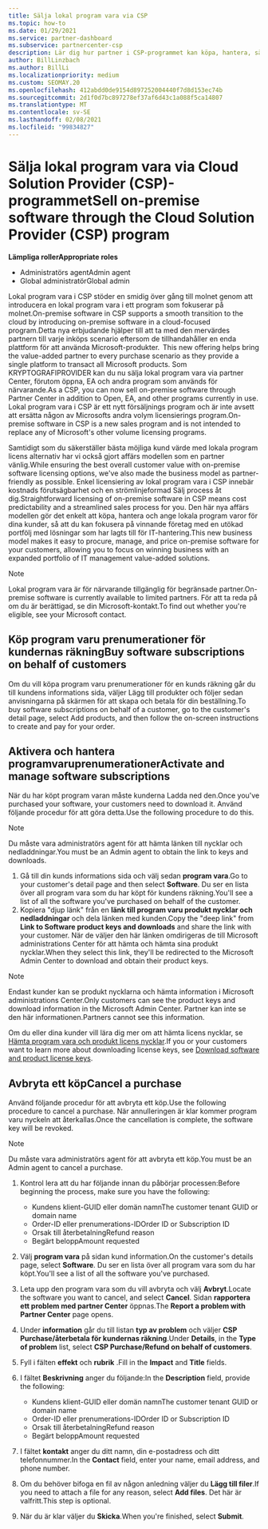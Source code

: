 ```yaml
---
title: Sälja lokal program vara via CSP
ms.topic: how-to
ms.date: 01/29/2021
ms.service: partner-dashboard
ms.subservice: partnercenter-csp
description: Lär dig hur partner i CSP-programmet kan köpa, hantera, sälja och avbryta lokala program varu prenumerationer på uppdrag av kunder i Partner Center.
author: BillLinzbach
ms.author: BillLi
ms.localizationpriority: medium
ms.custom: SEOMAY.20
ms.openlocfilehash: 412abdd0de9154d897252004440f7d8d153ec74b
ms.sourcegitcommit: 2d1f0d7bc897278ef37af6d43c1a088f5ca14807
ms.translationtype: MT
ms.contentlocale: sv-SE
ms.lasthandoff: 02/08/2021
ms.locfileid: "99834827"
---
```

# <a name="sell-on-premise-software-through-the-cloud-solution-provider-csp-program"></a><span data-ttu-id="3e0db-103">Sälja lokal program vara via Cloud Solution Provider (CSP)-programmet</span><span class="sxs-lookup"><span data-stu-id="3e0db-103">Sell on-premise software through the Cloud Solution Provider (CSP) program</span></span>

<span data-ttu-id="3e0db-104">**Lämpliga roller**</span><span class="sxs-lookup"><span data-stu-id="3e0db-104">**Appropriate roles**</span></span>

- <span data-ttu-id="3e0db-105">Administratörs agent</span><span class="sxs-lookup"><span data-stu-id="3e0db-105">Admin agent</span></span>
- <span data-ttu-id="3e0db-106">Global administratör</span><span class="sxs-lookup"><span data-stu-id="3e0db-106">Global admin</span></span>

<span data-ttu-id="3e0db-107">Lokal program vara i CSP stöder en smidig över gång till molnet genom att introducera en lokal program vara i ett program som fokuserar på molnet.</span><span class="sxs-lookup"><span data-stu-id="3e0db-107">On-premise software in CSP supports a smooth transition to the cloud by introducing on-premise software in a cloud-focused program.</span></span><span data-ttu-id="3e0db-108">Detta nya erbjudande hjälper till att ta med den mervärdes partnern till varje inköps scenario eftersom de tillhandahåller en enda plattform för att använda Microsoft-produkter.</span><span class="sxs-lookup"><span data-stu-id="3e0db-108">  This new offering helps bring the value-added partner to every purchase scenario as they provide a single platform to transact all Microsoft products.</span></span> <span data-ttu-id="3e0db-109">Som KRYPTOGRAFIPROVIDER kan du nu sälja lokal program vara via partner Center, förutom öppna, EA och andra program som används för närvarande.</span><span class="sxs-lookup"><span data-stu-id="3e0db-109">As a CSP, you can now sell on-premise software through Partner Center in addition to Open, EA, and other programs currently in use.</span></span> <span data-ttu-id="3e0db-110">Lokal program vara i CSP är ett nytt försäljnings program och är inte avsett att ersätta någon av Microsofts andra volym licensierings program.</span><span class="sxs-lookup"><span data-stu-id="3e0db-110">On-premise software in CSP is a new sales program and is not intended to replace any of Microsoft's other volume licensing programs.</span></span> 
 
<span data-ttu-id="3e0db-111">Samtidigt som du säkerställer bästa möjliga kund värde med lokala program licens alternativ har vi också gjort affärs modellen som en partner vänlig.</span><span class="sxs-lookup"><span data-stu-id="3e0db-111">While ensuring the best overall customer value with on-premise software licensing options, we've also made the business model as partner-friendly as possible.</span></span> <span data-ttu-id="3e0db-112">Enkel licensiering av lokal program vara i CSP innebär kostnads förutsägbarhet och en strömlinjeformad Sälj process åt dig.</span><span class="sxs-lookup"><span data-stu-id="3e0db-112">Straightforward licensing of on-premise software in CSP means cost predictability and a streamlined sales process for you.</span></span> <span data-ttu-id="3e0db-113">Den här nya affärs modellen gör det enkelt att köpa, hantera och ange lokala program varor för dina kunder, så att du kan fokusera på vinnande företag med en utökad portfölj med lösningar som har lagts till för IT-hantering.</span><span class="sxs-lookup"><span data-stu-id="3e0db-113">This new business model makes it easy to procure, manage, and price on-premise software for your customers, allowing you to focus on winning business with an expanded portfolio of IT management value-added solutions.</span></span> 

>[!NOTE]
><span data-ttu-id="3e0db-114">Lokal program vara är för närvarande tillgänglig för begränsade partner.</span><span class="sxs-lookup"><span data-stu-id="3e0db-114">On-premise software is currently available to limited partners.</span></span> <span data-ttu-id="3e0db-115">För att ta reda på om du är berättigad, se din Microsoft-kontakt.</span><span class="sxs-lookup"><span data-stu-id="3e0db-115">To find out whether you're eligible, see your Microsoft contact.</span></span> 


## <a name="buy-software-subscriptions-on-behalf-of-customers"></a><span data-ttu-id="3e0db-116">Köp program varu prenumerationer för kundernas räkning</span><span class="sxs-lookup"><span data-stu-id="3e0db-116">Buy software subscriptions on behalf of customers</span></span>

<span data-ttu-id="3e0db-117">Om du vill köpa program varu prenumerationer för en kunds räkning går du till kundens informations sida, väljer Lägg till produkter och följer sedan anvisningarna på skärmen för att skapa och betala för din beställning.</span><span class="sxs-lookup"><span data-stu-id="3e0db-117">To buy software subscriptions on behalf of a customer, go to the customer's detail page, select Add products, and then follow the on-screen instructions to create and pay for your order.</span></span>

## <a name="activate-and-manage-software-subscriptions"></a><span data-ttu-id="3e0db-118">Aktivera och hantera programvaruprenumerationer</span><span class="sxs-lookup"><span data-stu-id="3e0db-118">Activate and manage software subscriptions</span></span>

<span data-ttu-id="3e0db-119">När du har köpt program varan måste kunderna Ladda ned den.</span><span class="sxs-lookup"><span data-stu-id="3e0db-119">Once you've purchased your software, your customers need to download it.</span></span> <span data-ttu-id="3e0db-120">Använd följande procedur för att göra detta.</span><span class="sxs-lookup"><span data-stu-id="3e0db-120">Use the following procedure to do this.</span></span>

>[!NOTE]
><span data-ttu-id="3e0db-121">Du måste vara administratörs agent för att hämta länken till nycklar och nedladdningar.</span><span class="sxs-lookup"><span data-stu-id="3e0db-121">You must be an Admin agent to obtain the link to keys and downloads.</span></span>

1. <span data-ttu-id="3e0db-122">Gå till din kunds informations sida och välj sedan **program vara**.</span><span class="sxs-lookup"><span data-stu-id="3e0db-122">Go to your customer's detail page and then select **Software**.</span></span> <span data-ttu-id="3e0db-123">Du ser en lista över all program vara som du har köpt för kundens räkning.</span><span class="sxs-lookup"><span data-stu-id="3e0db-123">You'll see a list of all the software you've purchased on behalf of the customer.</span></span>
2. <span data-ttu-id="3e0db-124">Kopiera "djup länk" från en **länk till program varu produkt nycklar och nedladdningar** och dela länken med kunden.</span><span class="sxs-lookup"><span data-stu-id="3e0db-124">Copy the "deep link" from **Link to Software product keys and downloads** and share the link with your customer.</span></span> <span data-ttu-id="3e0db-125">När de väljer den här länken omdirigeras de till Microsoft administrations Center för att hämta och hämta sina produkt nycklar.</span><span class="sxs-lookup"><span data-stu-id="3e0db-125">When they select this link, they'll be redirected to the Microsoft Admin Center to download and obtain their product keys.</span></span>

>[!NOTE]
><span data-ttu-id="3e0db-126">Endast kunder kan se produkt nycklarna och hämta information i Microsoft administrations Center.</span><span class="sxs-lookup"><span data-stu-id="3e0db-126">Only customers can see the product keys and download information in the Microsoft Admin Center.</span></span> <span data-ttu-id="3e0db-127">Partner kan inte se den här informationen.</span><span class="sxs-lookup"><span data-stu-id="3e0db-127">Partners cannot see this information.</span></span>

<span data-ttu-id="3e0db-128">Om du eller dina kunder vill lära dig mer om att hämta licens nycklar, se [Hämta program vara och produkt licens nycklar](https://go.microsoft.com/fwlink/p/?linkid=2152525).</span><span class="sxs-lookup"><span data-stu-id="3e0db-128">If you or your customers want to learn more about downloading license keys, see [Download software and product license keys](https://go.microsoft.com/fwlink/p/?linkid=2152525).</span></span>

## <a name="cancel-a-purchase"></a><span data-ttu-id="3e0db-129">Avbryta ett köp</span><span class="sxs-lookup"><span data-stu-id="3e0db-129">Cancel a purchase</span></span>

<span data-ttu-id="3e0db-130">Använd följande procedur för att avbryta ett köp.</span><span class="sxs-lookup"><span data-stu-id="3e0db-130">Use the following procedure to cancel a purchase.</span></span> <span data-ttu-id="3e0db-131">När annulleringen är klar kommer program varu nyckeln att återkallas.</span><span class="sxs-lookup"><span data-stu-id="3e0db-131">Once the cancellation is complete, the software key will be revoked.</span></span> 

>[!NOTE]
><span data-ttu-id="3e0db-132">Du måste vara administratörs agent för att avbryta ett köp.</span><span class="sxs-lookup"><span data-stu-id="3e0db-132">You must be an Admin agent to cancel a purchase.</span></span> 

1.  <span data-ttu-id="3e0db-133">Kontrol lera att du har följande innan du påbörjar processen:</span><span class="sxs-lookup"><span data-stu-id="3e0db-133">Before beginning the process, make sure you have the following:</span></span> 
    - <span data-ttu-id="3e0db-134">Kundens klient-GUID eller domän namn</span><span class="sxs-lookup"><span data-stu-id="3e0db-134">The customer tenant GUID or domain name</span></span>
    - <span data-ttu-id="3e0db-135">Order-ID eller prenumerations-ID</span><span class="sxs-lookup"><span data-stu-id="3e0db-135">Order ID or Subscription ID</span></span>
    - <span data-ttu-id="3e0db-136">Orsak till återbetalning</span><span class="sxs-lookup"><span data-stu-id="3e0db-136">Refund reason</span></span>
    - <span data-ttu-id="3e0db-137">Begärt belopp</span><span class="sxs-lookup"><span data-stu-id="3e0db-137">Amount requested</span></span>

2.  <span data-ttu-id="3e0db-138">Välj **program vara** på sidan kund information.</span><span class="sxs-lookup"><span data-stu-id="3e0db-138">On the customer's details page, select **Software**.</span></span> <span data-ttu-id="3e0db-139">Du ser en lista över all program vara som du har köpt.</span><span class="sxs-lookup"><span data-stu-id="3e0db-139">You'll see a list of all the software you've purchased.</span></span> 

3.  <span data-ttu-id="3e0db-140">Leta upp den program vara som du vill avbryta och välj **Avbryt**.</span><span class="sxs-lookup"><span data-stu-id="3e0db-140">Locate the software you want to cancel, and select **Cancel**.</span></span> <span data-ttu-id="3e0db-141">Sidan **rapportera ett problem med partner Center** öppnas.</span><span class="sxs-lookup"><span data-stu-id="3e0db-141">The **Report a problem with Partner Center** page opens.</span></span> 

4.  <span data-ttu-id="3e0db-142">Under **information** går du till listan **typ av problem** och väljer **CSP Purchase/återbetala för kundernas räkning**.</span><span class="sxs-lookup"><span data-stu-id="3e0db-142">Under **Details**, in the **Type of problem** list, select **CSP Purchase/Refund on behalf of customers**.</span></span>

5.  <span data-ttu-id="3e0db-143">Fyll i fälten **effekt** och **rubrik** .</span><span class="sxs-lookup"><span data-stu-id="3e0db-143">Fill in the **Impact** and **Title** fields.</span></span> 

6.  <span data-ttu-id="3e0db-144">I fältet **Beskrivning** anger du följande:</span><span class="sxs-lookup"><span data-stu-id="3e0db-144">In the **Description** field, provide the following:</span></span> 
    -   <span data-ttu-id="3e0db-145">Kundens klient-GUID eller domän namn</span><span class="sxs-lookup"><span data-stu-id="3e0db-145">The customer tenant GUID or domain name</span></span>
    -   <span data-ttu-id="3e0db-146">Order-ID eller prenumerations-ID</span><span class="sxs-lookup"><span data-stu-id="3e0db-146">Order ID or Subscription ID</span></span>
    -   <span data-ttu-id="3e0db-147">Orsak till återbetalning</span><span class="sxs-lookup"><span data-stu-id="3e0db-147">Refund reason</span></span>
    -   <span data-ttu-id="3e0db-148">Begärt belopp</span><span class="sxs-lookup"><span data-stu-id="3e0db-148">Amount requested</span></span>

7.  <span data-ttu-id="3e0db-149">I fältet **kontakt** anger du ditt namn, din e-postadress och ditt telefonnummer.</span><span class="sxs-lookup"><span data-stu-id="3e0db-149">In the **Contact** field, enter your name, email address, and phone number.</span></span> 

8.  <span data-ttu-id="3e0db-150">Om du behöver bifoga en fil av någon anledning väljer du **Lägg till filer**.</span><span class="sxs-lookup"><span data-stu-id="3e0db-150">If you need to attach a file for any reason, select **Add files**.</span></span> <span data-ttu-id="3e0db-151">Det här är valfritt.</span><span class="sxs-lookup"><span data-stu-id="3e0db-151">This step is optional.</span></span> 

9.  <span data-ttu-id="3e0db-152">När du är klar väljer du **Skicka**.</span><span class="sxs-lookup"><span data-stu-id="3e0db-152">When you're finished, select **Submit**.</span></span>
